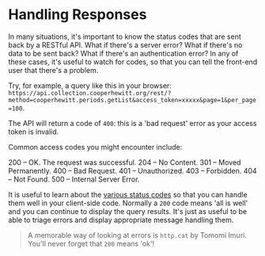 # Handling Responses

In many situations, it's important to know the status codes that are sent back by a RESTful API. What if there's a server error? What if there's no data to be sent back? What if there's an authentication error? In any of these cases, it's useful to watch for codes, so that you can tell the front-end user that there's a problem.

Try, for example, a query like this in your browser: `https://api.collection.cooperhewitt.org/rest/?method=cooperhewitt.periods.getList&access_token=xxxxx&page=1&per_page=100`.

The API will return a code of `400`: this is a 'bad request' error as your access token is invalid.

Common access codes you might encounter include:

200 – OK. The request was successful.
204 – No Content.
301 – Moved Permanently.
400 – Bad Request.
401 – Unauthorized.
403 – Forbidden.
404 – Not Found.
500 – Internal Server Error.

It is useful to learn about the [various status codes](https://en.wikipedia.org/wiki/List_of_HTTP_status_codes) so that you can handle them well in your client-side code. Normally a `200` code means 'all is well' and you can continue to display the query results. It's just as useful to be able to triage errors and display appropriate message handling them.

> A memorable way of looking at errors is `http.cat` by Tomomi Imuri. You'll never forget that `200` means 'ok'!

